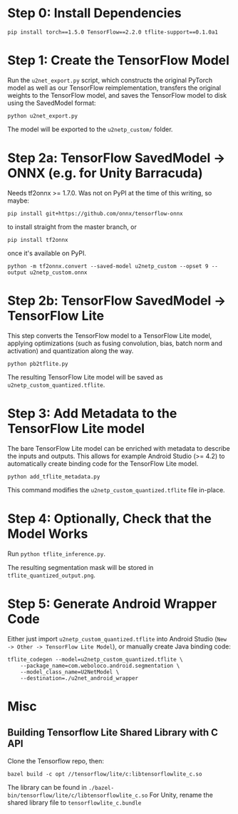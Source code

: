 # Step 0: Install Dependencies

`pip install torch==1.5.0 TensorFlow==2.2.0 tflite-support==0.1.0a1`

# Step 1: Create the TensorFlow Model

Run the `u2net_export.py` script, which constructs the original PyTorch model as well as our TensorFlow reimplementation, transfers the original weights to the TensorFlow model, and saves the TensorFlow model to disk using the SavedModel format:

`python u2net_export.py`

The model will be exported to the `u2netp_custom/` folder.

# Step 2a: TensorFlow SavedModel -> ONNX (e.g. for Unity Barracuda)

Needs tf2onnx >= 1.7.0. Was not on PyPI at the time of this writing, so maybe:

`pip install git+https://github.com/onnx/tensorflow-onnx`

to install straight from the master branch, or

`pip install tf2onnx`

once it's available on PyPI.

`python -m tf2onnx.convert --saved-model u2netp_custom --opset 9 --output u2netp_custom.onnx`

# Step 2b: TensorFlow SavedModel -> TensorFlow Lite

This step converts the TensorFlow model to a TensorFlow Lite model, applying optimizations (such as fusing convolution, bias, batch norm and activation) and quantization along the way.

`python pb2tflite.py`

The resulting TensorFlow Lite model will be saved as `u2netp_custom_quantized.tflite`.

# Step 3: Add Metadata to the TensorFlow Lite model

The bare TensorFlow Lite model can be enriched with metadata to describe the inputs and outputs. This allows for example Android Studio (>= 4.2) to automatically create binding code for the TensorFlow Lite model.

`python add_tflite_metadata.py`

This command modifies the `u2netp_custom_quantized.tflite` file in-place.

# Step 4: Optionally, Check that the Model Works

Run `python tflite_inference.py`.

The resulting segmentation mask will be stored in `tflite_quantized_output.png`.

# Step 5: Generate Android Wrapper Code

Either just import `u2netp_custom_quantized.tflite` into Android Studio (`New -> Other -> TensorFlow Lite Model`), or manually create Java binding code:

```
tflite_codegen --model=u2netp_custom_quantized.tflite \
    --package_name=com.weboloco.android.segmentation \
    --model_class_name=U2NetModel \
    --destination=./u2net_android_wrapper
```

# Misc

## Building Tensorflow Lite Shared Library with C API

Clone the Tensorflow repo, then:

`bazel build -c opt //tensorflow/lite/c:libtensorflowlite_c.so`

The library can be found in `./bazel-bin/tensorflow/lite/c/libtensorflowlite_c.so`
For Unity, rename the shared library file to `tensorflowlite_c.bundle`